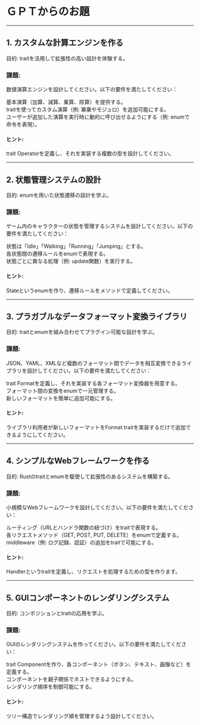 # ＧＰＴからのお題

---

## 1. カスタムな計算エンジンを作る

目的: traitを活用して拡張性の高い設計を体験する。

### 課題:

数値演算エンジンを設計してください。以下の要件を満たしてください：

基本演算（加算、減算、乗算、除算）を提供する。  
traitを使ってカスタム演算（例: 冪乗やモジュロ）を追加可能にする。  
ユーザーが追加した演算を実行時に動的に呼び出せるようにする（例: enumで命令を表現）。

#### ヒント:

trait Operatorを定義し、それを実装する複数の型を設計してください。

---

## 2. 状態管理システムの設計

目的: enumを用いた状態遷移の設計を学ぶ。

### 課題:

ゲーム内のキャラクターの状態を管理するシステムを設計してください。以下の要件を満たしてください：

状態は「Idle」「Walking」「Running」「Jumping」とする。  
各状態間の遷移ルールをenumで表現する。  
状態ごとに異なる処理（例: update関数）を実行する。

#### ヒント:

Stateというenumを作り、遷移ルールをメソッドで定義してください。

---

## 3. プラガブルなデータフォーマット変換ライブラリ

目的: traitとenumを組み合わせてプラグイン可能な設計を学ぶ。

### 課題:

JSON、YAML、XMLなど複数のフォーマット間でデータを相互変換できるライブラリを設計してください。以下の要件を満たしてください：

trait Formatを定義し、それを実装する各フォーマット変換器を用意する。  
フォーマット間の変換をenumで一元管理する。  
新しいフォーマットを簡単に追加可能にする。

#### ヒント:

ライブラリ利用者が新しいフォーマットをFormat traitを実装するだけで追加できるようにしてください。

---

## 4. シンプルなWebフレームワークを作る

目的: Rustのtraitとenumを駆使して拡張性のあるシステムを構築する。

### 課題:

小規模なWebフレームワークを設計してください。以下の要件を満たしてください：

ルーティング（URLとハンドラ関数の紐づけ）をtraitで表現する。  
各リクエストメソッド（GET, POST, PUT, DELETE）をenumで定義する。  
middleware（例: ログ記録、認証）の追加をtraitで可能にする。

#### ヒント:

Handlerというtraitを定義し、リクエストを処理するための型を作ります。

---

## 5. GUIコンポーネントのレンダリングシステム

目的: コンポジションとtraitの応用を学ぶ。

### 課題:

GUIのレンダリングシステムを作ってください。以下の要件を満たしてください：

trait Componentを作り、各コンポーネント（ボタン、テキスト、画像など）を定義する。  
コンポーネントを親子関係でネストできるようにする。  
レンダリング順序を制御可能にする。

#### ヒント:

ツリー構造でレンダリング順を管理するよう設計してください。
